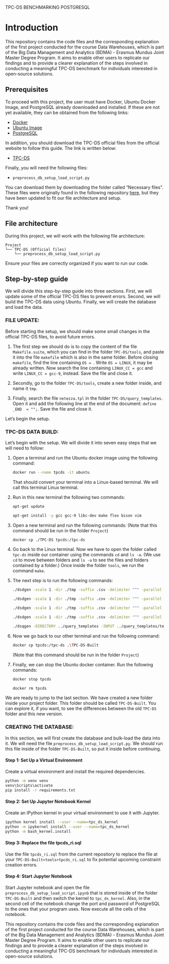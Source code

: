 TPC-DS BENCHMARKING POSTGRESQL
# Introduction
This repository contains the code files and the corresponding explanation of the first project conducted for the course Data Warehouses, which is part of the Big Data Management and Analytics (BDMA) - Erasmus Mundus Joint Master Degree Program. It aims to enable other users to replicate our findings and to provide a clearer explanation of the steps involved in conducting a meaningful TPC-DS benchmark for individuals interested in open-source solutions.

## Prerequisites
To proceed with this project, the user must have Docker, Ubuntu Docker Image, and PostgreSQL already downloaded and installed. If these are not yet available, they can be obtained from the following links:

- [Docker](https://www.docker.com/products/docker-desktop/)
- [Ubuntu Image](https://hub.docker.com/_/ubuntu)
- [PostgreSQL](https://www.postgresql.org/)

In addition, you should download the TPC-DS official files from the official website to follow this guide. The link is written below:

- [TPC-DS](https://www.tpc.org/tpc_documents_current_versions/current_specifications5.asp)

Finally, you will need the following files:

- `preprocess_db_setup_load_script.py`

You can download them by downloading the folder called “Necessary files”. These files were originally found in the following repository [here](https://github.com/risg99/tpc-ds-benchmark), but they have been updated to fit our file architecture and setup.

Thank you!

## File architecture
During this project, we will work with the following file architecture:

```
Project
└── TPC-DS (Official files)
    └── preprocess_db_setup_load_script.py
```

Ensure your files are correctly organized if you want to run our code.

## Step-by-step guide
We will divide this step-by-step guide into three sections. First, we will update some of the official TPC-DS files to prevent errors. Second, we will build the TPC-DS data using Ubuntu. Finally, we will create the database and load the data.

### FILE UPDATE:
Before starting the setup, we should make some small changes in the official TPC-DS files, to avoid future errors.

1. The first step we should do is to copy the content of the file `Makefile.suite`, which you can find in the folder `TPC-DS/tools`, and paste it into the file `makefile` which is also in the same folder. Before closing `makefile`, find the line containing `OS = `. Write `OS = LINUX`, it may be already written. Now search the line containing `LINUX_CC = gcc` and write `LINUX_CC = gcc-9`, instead. Save the file and close it.

2. Secondly, go to the folder `TPC-DS/tools`, create a new folder inside, and name it `tmp`.

3. Finally, search the file `netezza.tpl` in the folder `TPC-DS/query_templates`. Open it and add the following line at the end of the document: `define _END  = "";`. Save the file and close it.

Let’s begin the setup.

### TPC-DS DATA BUILD:
Let’s begin with the setup. We will divide it into seven easy steps that we will need to follow:

1. Open a terminal and run the Ubuntu docker image using the following command:
    ```sh
    docker run --name tpcds -it ubuntu
    ```
    That should convert your terminal into a Linux-based terminal. We will call this terminal Linux terminal.

2. Run in this new terminal the following two commands:
    ```sh
    apt-get update
    ```
    ```sh
    apt-get install -y gcc gcc-9 libc-dev make flex bison vim
    ```

3. Open a new terminal and run the following commands: (Note that this command should be run in the folder `Project`)
    ```sh
    docker cp ./TPC-DS tpcds:/tpc-ds
    ```

4. Go back to the Linux terminal. Now we have to open the folder called `tpc-ds` inside our container using the commands `cd` and `ls -a`. (We use `cd` to move between folders and `ls -a` to see the files and folders contained by a folder.) Once inside the folder `tools`, we run the command `make`.

5. The next step is to run the following commands:
    ```sh
    ./dsdgen -scale 1 -dir ./tmp -suffix .csv -delimiter "^" -parallel 4 -child 1 -quiet n -terminate n &
    ```
    ```sh
    ./dsdgen -scale 1 -dir ./tmp -suffix .csv -delimiter "^" -parallel 4 -child 2 -quiet n -terminate n &
    ```
    ```sh
    ./dsdgen -scale 1 -dir ./tmp -suffix .csv -delimiter "^" -parallel 4 -child 3 -quiet n -terminate n &
    ```
    ```sh
    ./dsdgen -scale 1 -dir ./tmp -suffix .csv -delimiter "^" -parallel 4 -child 4 -quiet n -terminate n &
    ```
    ```sh
    ./dsqgen -DIRECTORY ../query_templates -INPUT ../query_templates/templates.lst -VERBOSE Y -QUALIFY Y -DIALECT netezza
    ```

6. Now we go back to our other terminal and run the following command:
    ```sh
    docker cp tpcds:/tpc-ds .\TPC-DS-Built
    ```
    (Note that this command should be run in the folder `Project`)

7. Finally, we can stop the Ubuntu docker container. Run the following commands:
    ```sh
    docker stop tpcds
    ```
    ```sh
    docker rm tpcds
    ```

We are ready to jump to the last section. We have created a new folder inside your project folder. This folder should be called `TPC-DS-Built`. You can explore it, if you want, to see the differences between the old `TPC-DS` folder and this new version.

### CREATING THE DATABASE:
In this section, we will first create the database and bulk-load the data into it. We will need the file `preprocess_db_setup_load_script.py`. We should run this file inside of the folder `TPC-DS-Built`, so put it inside before continuing.

#### Step 1: Set Up a Virtual Environment
Create a virtual environment and install the required dependencies.
```bash
python -m venv venv
venv\Scripts\activate
pip install -r requirements.txt
```

#### Step 2: Set Up Jupyter Notebook Kernel
Create an IPython kernel in your virtual environment to use it with Jupyter.
```bash
ipython kernel install --user --name=tpc_ds_kernel
python -m ipykernel install --user --name=tpc_ds_kernel
python -m bash_kernel.install
```

#### Step 3: Replace the file tpcds_ri.sql 
Use the file `tpcds_ri.sql` from the current repository to replace the file at your `TPC-DS-Built>tools>tpcds_ri.sql` to fix potential upcoming constraint creation errors.

#### Step 4: Start Jupyter Notebook
Start Jupyter notebook and open the file `preprocess_db_setup_load_script.ipynb` that is stored inside of the folder `TPC-DS-Built` and then switch the kernel to `tpc_ds_kernel`. Also, in the second cell of the notebook change the port and password of PostgreSQL to the ones that your program uses. Now execute all the cells of the notebook.


This repository contains the code files and the corresponding explanation of the first project conducted for the course Data Warehouses, which is part of the Big Data Management and Analytics (BDMA) - Erasmus Mundus Joint Master Degree Program. It aims to enable other users to replicate our findings and to provide a clearer explanation of the steps involved in conducting a meaningful TPC-DS benchmark for individuals interested in open-source solutions.
